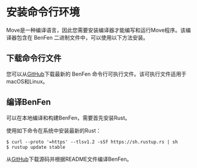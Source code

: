 # 安装命令行环境

Move是一种编译语言，因此您需要安装编译器才能编写和运行Move程序。该编译器包含在 BenFen 二进制文件中，可以使用以下方法安装。

## 下载命令行文件

您可以从[GitHub](https://github.com/benfenorg/bfc/releases)下载最新的 BenFen 命令行可执行文件。该可执行文件适用于macOS和Linux。

## 编译BenFen

可以在本地编译和构建BenFen，需要首先安装Rust。

使用如下命令在系统中安装最新的Rust：

```plain
$ curl --proto '=https' --tlsv1.2 -sSf https://sh.rustup.rs | sh
$ rustup update stable
```

从[GitHub](https://github.com/benfenorg/bfc)下载源码并根据README文件编译BenFen。
